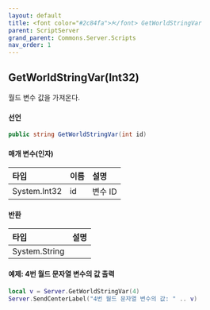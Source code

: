 ```yaml
---
layout: default
title: <font color="#2c84fa">𝑓</font> GetWorldStringVar
parent: ScriptServer
grand_parent: Commons.Server.Scripts
nav_order: 1
---
```


<!-- 아래로 편집 -->

## GetWorldStringVar(Int32)
월드 변수 값을 가져온다.

#### 선언
```cs
public string GetWorldStringVar(int id)
```

#### 매개 변수(인자)

|타입|이름|설명|
|:-|:-|:-|
|System.Int32|id|변수 ID|

#### 반환

|타입|설명|
|:-|:-|
|System.String|

#### 예제: 4번 월드 문자열 변수의 값 출력
```lua
local v = Server.GetWorldStringVar(4)
Server.SendCenterLabel("4번 월드 문자열 변수의 값: " .. v)
```
